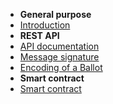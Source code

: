 - **General purpose**
- [Introduction](introduction.md)
- **REST API**
- [API documentation](api.md)
- [Message signature](msg_sig.md)
- [Encoding of a Ballot](ballot_encoding.md)
- **Smart contract**
- [Smart contract](smart_contract.md)
